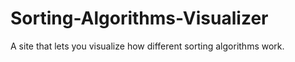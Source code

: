 # Sorting-Algorithms-Visualizer
A site that lets you visualize how different sorting algorithms work.
